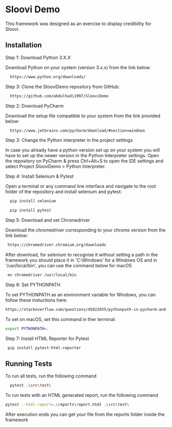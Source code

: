 
# Sloovi Demo

This framework was designed as an exercise to display credibility for Sloovi.


## Installation

Step 1: Download Python 3.X.X

Download Python on your system (version 3.x.x) from the link below:

```bash
  https://www.python.org/downloads/
```

Step 3: Clone the SlooviDemo repository from GitHub:

```bash
  https://github.com/abdulhadi1997/SlooviDemo
```

Step 2: Download PyCharm

Download the setup file compatible to your system from the link provided below:

```bash
  https://www.jetbrains.com/pycharm/download/#section=windows
```

Step 3: Change the Python interpreter in the project settings

In case you already have a python version set up on your system you will have to set up the newer version in the Python Interpreter settings. 
Open the repository on PyCharm & press Ctrl+Alt+S to open the IDE settings and select Project SlooviDemo > Python Interpreter.

Step 4: Install Selenium & Pytest

Open a terminal or any command line interface and navigate to the root folder of the repository and install selenium and pytest:

```bash
  pip install selenium
```

```bash
  pip install pytest
```

Step 5: Download and set Chromedriver

Download the chromedriver corresponding to your chrome version from the link below:

 ```bash
  https://chromedriver.chromium.org/downloads
```

After download, for selenium to recognise it without setting a path in the framework you should place it in 'C:\Windows' for a Windows OS and in '/usr/local/bin', you can use the command below for macOS

 ```bash
  mv chromedriver /usr/local/bin
```

Step 6: Set PYTHONPATH

To set PYTHONPATH as an environment variable for Windows, you can follow these instuctions here:

```bash
https://stackoverflow.com/questions/45022655/pythonpath-in-pycharm-and-windows-10-command-line
```

To set on macOS, set this command in ther terminal:

```bash
export PYTHONPATH=.
```

Step 7: Install HTML Reporter for Pytest

 ```bash
  pip install pytest-html-reporter
```
## Running Tests

To run all tests, run the following command

```bash
  pytest .\src\test\
```

To run tests with an HTML generated report, run the following command

```bash
pytest --html-report=.\reports\report.html .\src\test\
```

After execution ends you can get your file from the reports folder inside the framework
